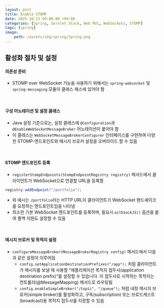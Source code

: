 ```yaml
---
layout: post
title: Enable STOMP
date: 2025-10-22 09:00:00 +09:00
categories: [Spring, Servlet Stack, Web MVC, WebSockets, STOMP]
tags: [spring]
image:
    path: /assets/img/spring/Spring.png
---
```


## 활성화 절차 및 설정

#### 의존성 준비

- STOMP over WebSocket 기능을 사용하기 위해서는 `spring-websocket` 및 `spring-messaging` 모듈이 클래스 패스에 있어야 함

<br>


#### 구성 어노테이션 및 설정 클래스

- Java 설정 기준으로는, 설정 클래스에 `@Configuration`과 `@EnableWebSocketMessageBroker` 어노테이션이 붙어야 함
- 이 클래스는 `WebSocketMessageBrokerConfigurer` 인터페이스를 구현하여 다양한 STOMP-엔드포인트와 메시지 브로커 설정을 오버라이드 할 수 있음

<br>

#### STOMP 엔드포인트 등록

- `registerStompEndpoints(StompEndpointRegistry registry)` 메서드에서 클라이언트가 WebSocket으로 연결할 URL을 등록함

```java
registry.addEndpoint("/portfolio");
```

- 위 예시는 `/portfolio`라는 HTTP URL이 클라이언트가 WebSocket 핸드셰이크를 요청하는 엔드포인트임을 나타냄
- 최소한 기본 WebSocket 엔드포인트를 등록하며, 필요시 `withSockJS()` 옵션을 붙여 폴백 지원도 설정할 수 있음

<br>

#### 메시지 브로커 및 목적지 설정

- `configureMessageBroker(MessageBrokerRegistry config)` 메서드에서 다음과 같은 설정이 이루어짐
  - `config.setApplicationDestinationPrefixes("/app");` 처럼 클라이언트가 메시지를 보낼 때 사용할 “애플리케이션 목적지 접두사(application destination prefix)”를 설정할 수 있습니다. 이 접두사로 시작하는 목적지는 컨트롤러(@MessageMapping) 메서드로 라우팅됨
  - `config.enableSimpleBroker("/topic", "/queue");` 처럼 내장 메시지 브로커(simple broker)를 활성화하고, 구독(subscription) 또는 브로드캐스트(broadcast)용 목적지 접두사를 지정할 수 있음
